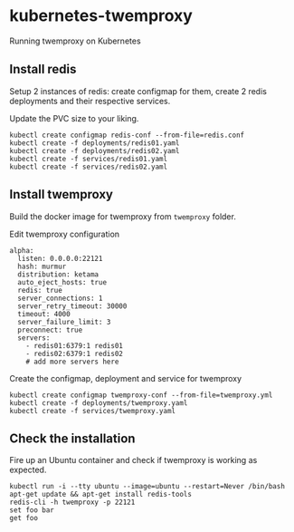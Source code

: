 # kubernetes-twemproxy

Running twemproxy on Kubernetes

## Install redis

Setup 2 instances of redis: create configmap for them, create 2 redis deployments and their respective services.

Update the PVC size to your liking.

```
kubectl create configmap redis-conf --from-file=redis.conf
kubectl create -f deployments/redis01.yaml
kubectl create -f deployments/redis02.yaml
kubectl create -f services/redis01.yaml
kubectl create -f services/redis02.yaml
```

## Install twemproxy

Build the docker image for twemproxy from `twemproxy` folder.

Edit twemproxy configuration

```
alpha:
  listen: 0.0.0.0:22121
  hash: murmur
  distribution: ketama
  auto_eject_hosts: true
  redis: true
  server_connections: 1
  server_retry_timeout: 30000
  timeout: 4000
  server_failure_limit: 3
  preconnect: true
  servers:
    - redis01:6379:1 redis01
    - redis02:6379:1 redis02
    # add more servers here
```

Create the configmap, deployment and service for twemproxy

```
kubectl create configmap twemproxy-conf --from-file=twemproxy.yml
kubectl create -f deployments/twemproxy.yaml
kubectl create -f services/twemproxy.yaml
```

## Check the installation

Fire up an Ubuntu container and check if twemproxy is working as expected.

```
kubectl run -i --tty ubuntu --image=ubuntu --restart=Never /bin/bash
apt-get update && apt-get install redis-tools
redis-cli -h twemproxy -p 22121
set foo bar
get foo
```

